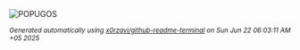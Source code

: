 <div align="justify">
<picture>
    <source media="(prefers-color-scheme: dark)" srcset="https://i.ibb.co/Nd0sp6D9/output-gif.gif">
    <source media="(prefers-color-scheme: light)" srcset="https://i.ibb.co/Nd0sp6D9/output-gif.gif">
    <img alt="POPUGOS" src="https://i.ibb.co/Nd0sp6D9/output-gif.gif">
</picture>

<sub><i>Generated automatically using [x0rzavi/github-readme-terminal](https://github.com/x0rzavi/github-readme-terminal) on Sun Jun 22 06:03:11 AM +05 2025</i></sub>
</div>